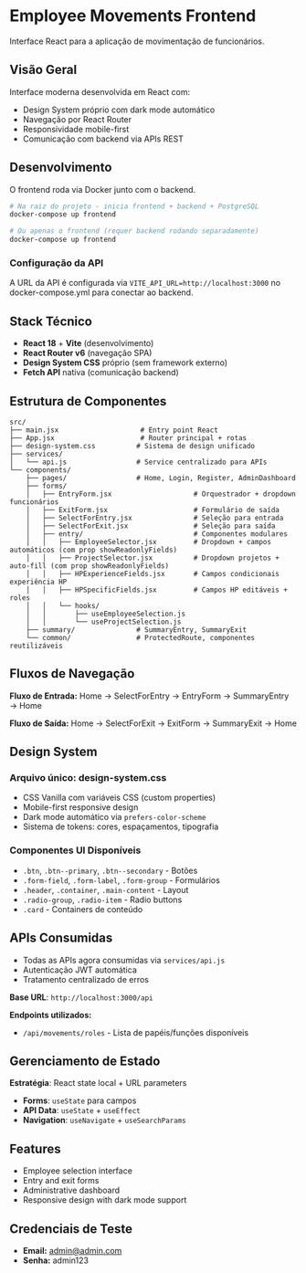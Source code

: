 # Employee Movements Frontend

Interface React para a aplicação de movimentação de funcionários.

## Visão Geral

Interface moderna desenvolvida em React com:
- Design System próprio com dark mode automático
- Navegação por React Router
- Responsividade mobile-first
- Comunicação com backend via APIs REST

## Desenvolvimento

O frontend roda via Docker junto com o backend.

```bash
# Na raiz do projeto - inicia frontend + backend + PostgreSQL
docker-compose up frontend

# Ou apenas o frontend (requer backend rodando separadamente)
docker-compose up frontend
```

### Configuração da API
A URL da API é configurada via `VITE_API_URL=http://localhost:3000` no docker-compose.yml para conectar ao backend.

## Stack Técnico

- **React 18** + **Vite** (desenvolvimento)
- **React Router v6** (navegação SPA)
- **Design System CSS** próprio (sem framework externo)
- **Fetch API** nativa (comunicação backend)

## Estrutura de Componentes

```
src/
├── main.jsx                    # Entry point React
├── App.jsx                     # Router principal + rotas
├── design-system.css          # Sistema de design unificado
├── services/
│   └── api.js                 # Service centralizado para APIs
└── components/
    ├── pages/                 # Home, Login, Register, AdminDashboard
    ├── forms/
    │   ├── EntryForm.jsx                    # Orquestrador + dropdown funcionários
    │   ├── ExitForm.jsx                     # Formulário de saída
    │   ├── SelectForEntry.jsx               # Seleção para entrada
    │   ├── SelectForExit.jsx                # Seleção para saída
    │   ├── entry/                           # Componentes modulares
    │   │   ├── EmployeeSelector.jsx         # Dropdown + campos automáticos (com prop showReadonlyFields)
    │   │   ├── ProjectSelector.jsx          # Dropdown projetos + auto-fill (com prop showReadonlyFields)
    │   │   ├── HPExperienceFields.jsx       # Campos condicionais experiência HP
    │   │   ├── HPSpecificFields.jsx         # Campos HP editáveis + roles
    │   │   └── hooks/
    │   │       ├── useEmployeeSelection.js
    │   │       └── useProjectSelection.js
    ├── summary/               # SummaryEntry, SummaryExit
    └── common/                # ProtectedRoute, componentes reutilizáveis
```

## Fluxos de Navegação

**Fluxo de Entrada:**
Home → SelectForEntry → EntryForm → SummaryEntry → Home

**Fluxo de Saída:**
Home → SelectForExit → ExitForm → SummaryExit → Home

## Design System

### Arquivo único: design-system.css
- CSS Vanilla com variáveis CSS (custom properties)
- Mobile-first responsive design
- Dark mode automático via `prefers-color-scheme`
- Sistema de tokens: cores, espaçamentos, tipografia

### Componentes UI Disponíveis

- `.btn`, `.btn--primary`, `.btn--secondary` - Botões
- `.form-field`, `.form-label`, `.form-group` - Formulários  
- `.header`, `.container`, `.main-content` - Layout
- `.radio-group`, `.radio-item` - Radio buttons
- `.card` - Containers de conteúdo

## APIs Consumidas

- Todas as APIs agora consumidas via `services/api.js`
- Autenticação JWT automática
- Tratamento centralizado de erros

**Base URL**: `http://localhost:3000/api`

**Endpoints utilizados:**
- `/api/movements/roles` - Lista de papéis/funções disponíveis

## Gerenciamento de Estado

**Estratégia**: React state local + URL parameters
- **Forms**: `useState` para campos
- **API Data**: `useState` + `useEffect` 
- **Navigation**: `useNavigate` + `useSearchParams`

## Features

- Employee selection interface
- Entry and exit forms
- Administrative dashboard
- Responsive design with dark mode support

## Credenciais de Teste

- **Email:** admin@admin.com
- **Senha:** admin123